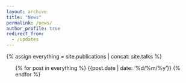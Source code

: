 ```yaml
---
layout: archive
title: "News"
permalink: /news/
author_profile: true
redirect_from:
  - /updates
---
```


{% assign everything = site.publications | concat: site.talks %}

<ul>{% for post in everything %}
    {{post.date | date: ‘%d/%m/%y’}}
  {% endfor %}</ul>